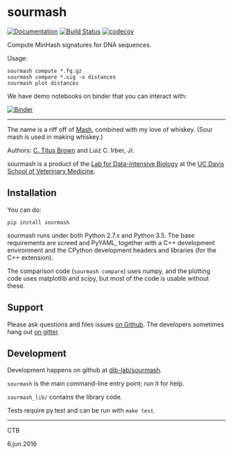 # sourmash

[![Documentation](https://readthedocs.org/projects/sourmash/badge/?version=latest)](http://sourmash.readthedocs.io/en/latest/)
[![Build Status](https://drone.io/github.com/dib-lab/sourmash/status.png)](https://drone.io/github.com/dib-lab/sourmash/latest)
[![codecov](https://codecov.io/gh/dib-lab/sourmash/branch/master/graph/badge.svg)](https://codecov.io/gh/dib-lab/sourmash)

Compute MinHash signatures for DNA sequences.

Usage:

    sourmash compute *.fq.gz
    sourmash compare *.sig -o distances
    sourmash plot distances

We have demo notebooks on binder that you can interact with:

[![Binder](http://mybinder.org/badge.svg)](http://mybinder.org/repo/dib-lab/sourmash)

----

The name is a riff off of [Mash](https://github.com/marbl/Mash), combined with
my love of whiskey.  (Sour mash is used in making whiskey.)

Authors: [C. Titus Brown](mailto:titus@idyll.org) and Luiz C. Irber, Jr.

sourmash is a product of the
[Lab for Data-Intensive Biology](http://ivory.idyll.org/lab/) at the
[UC Davis School of Veterinary Medicine](http://www.vetmed.ucdavis.edu).

## Installation

You can do:

    pip install sourmash

sourmash runs under both Python 2.7.x and Python 3.5.  The base
requirements are screed and PyYAML, together with a C++ development
environment and the CPython development headers and libraries (for the
C++ extension).

The comparison code (`sourmash compare`) uses numpy, and the plotting
code uses matplotlib and scipy, but most of the code is usable without
these.

## Support

Please ask questions and files issues
[on Github](https://github.com/dib-lab/sourmash/issues).  The developers
sometimes hang out [on gitter](https://gitter.im/dib-lab/khmer).

## Development

Development happens on github at
[dib-lab/sourmash](https://github.com/dib-lab/sourmash).

`sourmash` is the main command-line entry point; run it for help.

`sourmash_lib/` contains the library code.

Tests require py.test and can be run with `make test`.

----

CTB

6.jun.2016
